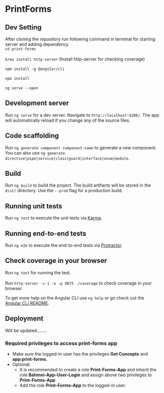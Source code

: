 # PrintForms

## Dev Setting

After cloning the repository run following command in terminal for starting server and adding dependency<br>
`cd print-forms`<br><br>
`brew install http-server` (Install http-server for checking coverage)<br><br>
`npm install -g @angular/cli`<br><br>
`npm install`<br><br>
`ng serve --open`

## Development server

Run `ng serve` for a dev server. Navigate to `http://localhost:4200/`. The app will automatically reload if you change any of the source files.

## Code scaffolding

Run `ng generate component component-name` to generate a new component. You can also use `ng generate directive|pipe|service|class|guard|interface|enum|module`.

## Build

Run `ng build` to build the project. The build artifacts will be stored in the `dist/` directory. Use the `--prod` flag for a production build.

## Running unit tests

Run `ng test` to execute the unit tests via [Karma](https://karma-runner.github.io).

## Running end-to-end tests

Run `ng e2e` to execute the end-to-end tests via [Protractor](http://www.protractortest.org/).

## Check coverage in your browser

Run `ng test` for running the test.<br><br>
Run `http-server -c-1 -o -p 9875 ./coverage` to check coverage in your browser.

To get more help on the Angular CLI use `ng help` or go check out the [Angular CLI README](https://github.com/angular/angular-cli/blob/master/README.md).

## Deployment
Will be updated........
### Required privileges to access print-forms app
* Make sure the logged-in user has the privileges **Get Concepts** and **app:print-forms**.
* Optional:
  * It is recommended to create a role **Print-Forms-App** and inherit the role **Bahmni-App-User-Login** and assign above two privileges to **Print-Forms-App**
  * Add the role **Print-Forms-App** to the logged-in user.

